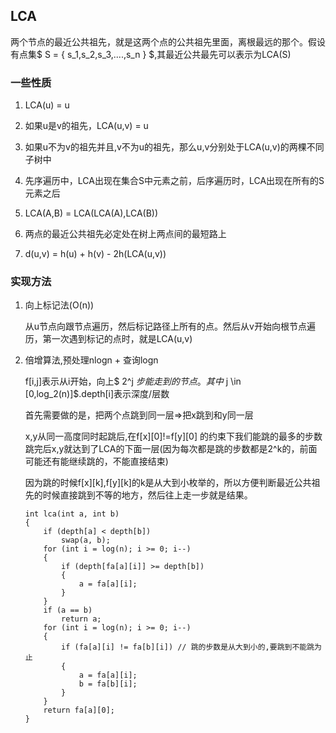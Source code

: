 ## LCA

两个节点的最近公共祖先，就是这两个点的公共祖先里面，离根最远的那个。假设有点集$ S = \{ s_1,s_2,s_3,....,s_n \} $,其最近公共最先可以表示为LCA(S)

### 一些性质

1. LCA(u) = u

2. 如果u是v的祖先，LCA(u,v) = u

3. 如果u不为v的祖先并且,v不为u的祖先，那么u,v分别处于LCA(u,v)的两棵不同子树中

4. 先序遍历中，LCA出现在集合S中元素之前，后序遍历时，LCA出现在所有的S元素之后

5. LCA(A,B) = LCA(LCA(A),LCA(B))

6. 两点的最近公共祖先必定处在树上两点间的最短路上

7. d(u,v) = h(u) + h(v) - 2h(LCA(u,v))

### 实现方法

1. 向上标记法(O(n))

    从u节点向跟节点遍历，然后标记路径上所有的点。然后从v开始向根节点遍历，第一次遇到标记的点时，就是LCA(u,v)

2. 倍增算法,预处理nlogn + 查询logn

    f[i,j]表示从i开始，向上$ 2^j $步能走到的节点。其中$ j \in [0,log_2(n)]$.depth[i]表示深度/层数
    
    首先需要做的是，把两个点跳到同一层=>把x跳到和y同一层
    
    x,y从同一高度同时起跳后,在f[x][0]!=f[y][0] 的约束下我们能跳的最多的步数跳完后x,y就达到了LCA的下面一层(因为每次都是跳的步数都是2^k的，前面可能还有能继续跳的，不能直接结束)
    
    因为跳的时候f[x][k],f[y][k]的k是从大到小枚举的，所以方便判断最近公共祖先的时候直接跳到不等的地方，然后往上走一步就是结果。
    ```
    int lca(int a, int b)
    {
        if (depth[a] < depth[b])
            swap(a, b);
        for (int i = log(n); i >= 0; i--)
        {
            if (depth[fa[a][i]] >= depth[b])
            {
                a = fa[a][i];
            }
        }
        if (a == b)
            return a;
        for (int i = log(n); i >= 0; i--)
        {
            if (fa[a][i] != fa[b][i]) // 跳的步数是从大到小的,要跳到不能跳为止
            {
                a = fa[a][i];
                b = fa[b][i];
            }
        }
        return fa[a][0];
    }
    ```